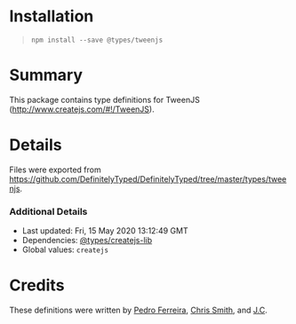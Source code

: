 # Installation
> `npm install --save @types/tweenjs`

# Summary
This package contains type definitions for TweenJS (http://www.createjs.com/#!/TweenJS).

# Details
Files were exported from https://github.com/DefinitelyTyped/DefinitelyTyped/tree/master/types/tweenjs.

### Additional Details
 * Last updated: Fri, 15 May 2020 13:12:49 GMT
 * Dependencies: [@types/createjs-lib](https://npmjs.com/package/@types/createjs-lib)
 * Global values: `createjs`

# Credits
These definitions were written by [Pedro Ferreira](https://bitbucket.org/drk4), [Chris Smith](https://github.com/evilangelist), and [J.C](https://github.com/jcyuan).
